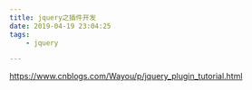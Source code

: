 ```yaml
---
title: jquery之插件开发
date: 2019-04-19 23:04:25
tags:
	- jquery

---
```




https://www.cnblogs.com/Wayou/p/jquery_plugin_tutorial.html


